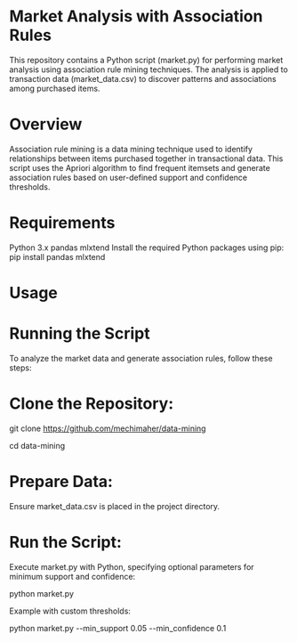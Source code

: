 #                                   Market Analysis with Association Rules

This repository contains a Python script (market.py) for performing market analysis using association rule mining techniques. The analysis is applied to transaction data (market_data.csv) to discover patterns and associations among purchased items.
# Overview
Association rule mining is a data mining technique used to identify relationships between items purchased together in transactional data. This script uses the Apriori algorithm to find frequent itemsets and generate association rules based on user-defined support and confidence thresholds.

# Requirements
Python 3.x
pandas
mlxtend
Install the required Python packages using pip:
pip install pandas mlxtend
# Usage
# Running the Script
To analyze the market data and generate association rules, follow these steps:
# Clone the Repository:
git clone https://github.com/mechimaher/data-mining

cd data-mining
# Prepare Data:
Ensure market_data.csv is placed in the project directory.
# Run the Script:
Execute market.py with Python, specifying optional parameters for minimum support and confidence:

python market.py

Example with custom thresholds:

python market.py --min_support 0.05 --min_confidence 0.1
